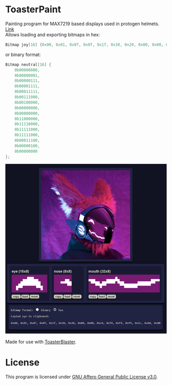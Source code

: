 # ToasterPaint

Painting program for MAX7219 based displays used in protogen helmets. [Link](https://diodeface.github.io/ToasterPaint/)<br>
Allows loading and exporting bitmaps in hex:<br>
```c
Bitmap joy[16] {0x00, 0x01, 0x07, 0x0f, 0x1f, 0x38, 0x20, 0x00, 0x00, 0xc0, 0xf0, 0xf8, 0xf8, 0x1c, 0x04, 0x00};
```
or binary format:<br>
```c
Bitmap neutral[16] {
    0b00000000,
    0b00000001,
    0b00000111,
    0b00001111,
    0b00011111,
    0b00111000,
    0b00100000,
    0b00000000,
    0b00000000,
    0b11000000,
    0b11110000,
    0b11111000,
    0b11111000,
    0b00011100,
    0b00000100,
    0b00000000
};
```

![Preview](screenshot.PNG)

Made for use with [ToasterBlaster](https://github.com/diodeface/ToasterBlaster).

# License

This program is licensed under [GNU Affero General Public License v3.0](LICENSE).
